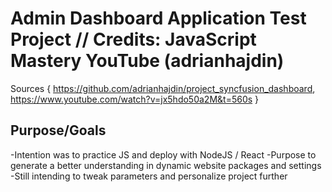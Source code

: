 # Admin Dashboard Application Test Project // Credits: JavaScript Mastery YouTube (adrianhajdin)

Sources {
  https://github.com/adrianhajdin/project_syncfusion_dashboard, https://www.youtube.com/watch?v=jx5hdo50a2M&t=560s
}

## Purpose/Goals

-Intention was to practice JS and deploy with NodeJS / React
-Purpose to generate a better understanding in dynamic website packages and settings
-Still intending to tweak parameters and personalize project further
